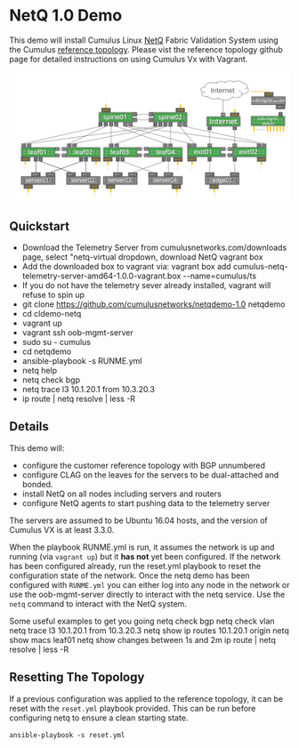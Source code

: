# NetQ 1.0 Demo

This demo will install Cumulus Linux [NetQ](https://docs.cumulusnetworks.com/display/DOCS/Using+netq+to+Troubleshoot+the+Network) Fabric Validation System using the Cumulus [reference topology](https://github.com/cumulusnetworks/cldemo-vagrant). Please vist the reference topology github page for detailed instructions on using Cumulus Vx with Vagrant.

![Cumulus Reference Topology](https://github.com/CumulusNetworks/cldemo-vagrant/raw/master/cldemo_topology.png)

Quickstart
------------------------
* Download the Telemetry Server from cumulusnetworks.com/downloads page, select "netq-virtual dropdown, download NetQ vagrant box
* Add the downloaded box to vagrant via: vagrant box add cumulus-netq-telemetry-server-amd64-1.0.0-vagrant.box --name=cumulus/ts
* If you do not have the telemetry sever already installed, vagrant will refuse to spin up
* git clone https://github.com/cumulusnetworks/netqdemo-1.0 netqdemo
* cd cldemo-netq
* vagrant up
* vagrant ssh oob-mgmt-server
* sudo su - cumulus
* cd netqdemo
* ansible-playbook -s RUNME.yml
* netq help
* netq check bgp
* netq trace l3 10.1.20.1 from 10.3.20.3
* ip route | netq resolve | less -R

Details
------------------------

This demo will:
* configure the customer reference topology with BGP unnumbered
* configure CLAG on the leaves for the servers to be dual-attached and bonded. 
* install NetQ on all nodes including servers and routers 
* configure NetQ agents to start pushing data to the telemetry server

The servers are assumed to be Ubuntu 16.04 hosts, and the version of Cumulus VX is at least 3.3.0. 

When the playbook RUNME.yml is run, it assumes the network is up and running (via `vagrant up`) but it **has not** yet been configured. If the network has been configured already, run the reset.yml playbook to reset the configuration state of the network. Once the netq demo has been configured with `RUNME.yml` you can either log into any node in the network or use the oob-mgmt-server directly to interact with the netq service. Use the `netq` command to interact with the NetQ system.

Some useful examples to get you going
    netq check bgp
    netq check vlan
    netq trace l3 10.1.20.1 from 10.3.20.3
    netq show ip routes 10.1.20.1 origin
    netq show macs leaf01
    netq show changes between 1s and 2m
    ip route | netq resolve | less -R

Resetting The Topology
------------------------
If a previous configuration was applied to the reference topology, it can be reset with the `reset.yml` playbook provided. This can be run before configuring netq to ensure a clean starting state.

    ansible-playbook -s reset.yml
